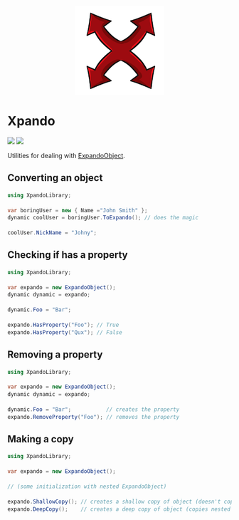 <p align="center">
    <a href="#xpando">
        <img alt="logo" src="Assets/logo-200x200.png">
    </a>
</p>

# Xpando

[![][build-img]][build]
[![][nuget-img]][nuget]

Utilities for dealing with [ExpandoObject].

[build]:         https://ci.appveyor.com/project/TallesL/net-xpando
[build-img]:     https://ci.appveyor.com/api/projects/status/github/tallesl/net-xpando?svg=true
[nuget]:         https://www.nuget.org/packages/Xpando
[nuget-img]:     https://badge.fury.io/nu/Xpando.svg
[ExpandoObject]: https://msdn.microsoft.com/library/System.Dynamic.ExpandoObject

## Converting an object

```cs
using XpandoLibrary;

var boringUser = new { Name ="John Smith" };
dynamic coolUser = boringUser.ToExpando(); // does the magic

coolUser.NickName = "Johny";
```

## Checking if has a property

```cs
using XpandoLibrary;

var expando = new ExpandoObject();
dynamic dynamic = expando;

dynamic.Foo = "Bar";

expando.HasProperty("Foo"); // True
expando.HasProperty("Qux"); // False
```

## Removing a property

```cs
using XpandoLibrary;

var expando = new ExpandoObject();
dynamic dynamic = expando;

dynamic.Foo = "Bar";           // creates the property
expando.RemoveProperty("Foo"); // removes the property
```

## Making a copy

```cs
using XpandoLibrary;

var expando = new ExpandoObject();

// (some initialization with nested ExpandoObject)

expando.ShallowCopy(); // creates a shallow copy of object (doesn't copy nested ExpandoObject)
expando.DeepCopy();    // creates a deep copy of object (copies nested ExpandoObject)
```